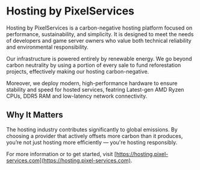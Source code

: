 # Hosting by PixelServices

Hosting by PixelServices is a carbon-negative hosting platform focused on performance, sustainability, and simplicity. It is designed to meet the needs of developers and game server owners who value both technical reliability and environmental responsibility.

Our infrastructure is powered entirely by renewable energy. We go beyond carbon neutrality by using a portion of every sale to fund reforestation projects, effectively making our hosting carbon-negative.

Moreover, we deploy modern, high-performance hardware to ensure stability and speed for hosted services, featring Latest-gen AMD Ryzen CPUs, DDR5 RAM and low-latency network connectivity.

## Why It Matters

The hosting industry contributes significantly to global emissions. By choosing a provider that actively offsets more carbon than it produces, you’re not just hosting more efficiently — you're hosting responsibly.

For more information or to get started, visit [https://hosting.pixel-services.com](https://hosting.pixel-services.com).
